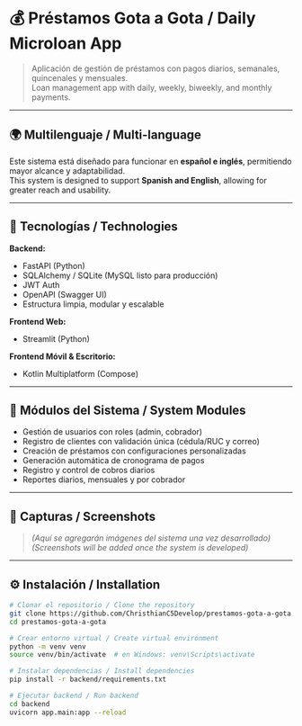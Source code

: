 # 💰 Préstamos Gota a Gota / Daily Microloan App

> Aplicación de gestión de préstamos con pagos diarios, semanales, quincenales y mensuales.  
> Loan management app with daily, weekly, biweekly, and monthly payments.

---

## 🌍 Multilenguaje / Multi-language

Este sistema está diseñado para funcionar en **español e inglés**, permitiendo mayor alcance y adaptabilidad.  
This system is designed to support **Spanish and English**, allowing for greater reach and usability.

---

## 🚀 Tecnologías / Technologies

**Backend:**
- FastAPI (Python)
- SQLAlchemy / SQLite (MySQL listo para producción)
- JWT Auth
- OpenAPI (Swagger UI)
- Estructura limpia, modular y escalable

**Frontend Web:**
- Streamlit (Python)

**Frontend Móvil & Escritorio:**
- Kotlin Multiplatform (Compose)

---

## 📁 Módulos del Sistema / System Modules

- Gestión de usuarios con roles (admin, cobrador)
- Registro de clientes con validación única (cédula/RUC y correo)
- Creación de préstamos con configuraciones personalizadas
- Generación automática de cronograma de pagos
- Registro y control de cobros diarios
- Reportes diarios, mensuales y por cobrador

---

## 📸 Capturas / Screenshots

> *(Aquí se agregarán imágenes del sistema una vez desarrollado)*  
> *(Screenshots will be added once the system is developed)*

---

## ⚙️ Instalación / Installation

```bash
# Clonar el repositorio / Clone the repository
git clone https://github.com/ChristhianC5Develop/prestamos-gota-a-gota.git
cd prestamos-gota-a-gota

# Crear entorno virtual / Create virtual environment
python -m venv venv
source venv/bin/activate  # en Windows: venv\Scripts\activate

# Instalar dependencias / Install dependencies
pip install -r backend/requirements.txt

# Ejecutar backend / Run backend
cd backend
uvicorn app.main:app --reload
